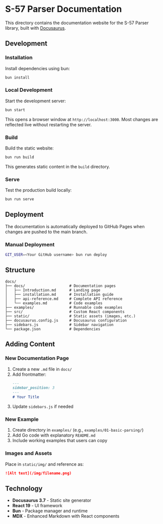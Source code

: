 # S-57 Parser Documentation

This directory contains the documentation website for the S-57 Parser library, built with [Docusaurus](https://docusaurus.io/).

## Development

### Installation

Install dependencies using bun:

```bash
bun install
```

### Local Development

Start the development server:

```bash
bun start
```

This opens a browser window at `http://localhost:3000`. Most changes are reflected live without restarting the server.

### Build

Build the static website:

```bash
bun run build
```

This generates static content in the `build` directory.

### Serve

Test the production build locally:

```bash
bun run serve
```

## Deployment

The documentation is automatically deployed to GitHub Pages when changes are pushed to the main branch.

### Manual Deployment

```bash
GIT_USER=<Your GitHub username> bun run deploy
```

## Structure

```
docs/
├── docs/                    # Documentation pages
│   ├── Introduction.md      # Landing page
│   ├── installation.md      # Installation guide
│   ├── api-reference.md     # Complete API reference
│   └── examples.md          # Code examples
├── examples/                # Runnable code examples
├── src/                     # Custom React components
├── static/                  # Static assets (images, etc.)
├── docusaurus.config.js     # Docusaurus configuration
├── sidebars.js              # Sidebar navigation
└── package.json             # Dependencies
```

## Adding Content

### New Documentation Page

1. Create a new `.md` file in `docs/`
2. Add frontmatter:
   ```markdown
   ---
   sidebar_position: 3
   ---
   # Your Title
   ```
3. Update `sidebars.js` if needed

### New Example

1. Create directory in `examples/` (e.g., `examples/01-basic-parsing/`)
2. Add Go code with explanatory `README.md`
3. Include working examples that users can copy

### Images and Assets

Place in `static/img/` and reference as:
```markdown
![Alt text](/img/filename.png)
```

## Technology

- **Docusaurus 3.7** - Static site generator
- **React 19** - UI framework
- **Bun** - Package manager and runtime
- **MDX** - Enhanced Markdown with React components

